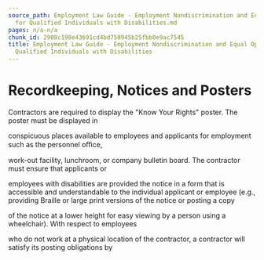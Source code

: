 ```yaml
---
source_path: Employment Law Guide - Employment Nondiscrimination and Equal Opportunity
  for Qualified Individuals with Disabilities.md
pages: n/a-n/a
chunk_id: 2908c198e43691cd4bd758945b25fbb0e9ac7545
title: Employment Law Guide - Employment Nondiscrimination and Equal Opportunity for
  Qualified Individuals with Disabilities
---
```

# Recordkeeping, Notices and Posters

Contractors are required to display the "Know Your Rights" poster. The poster must be displayed in

conspicuous places available to employees and applicants for employment such as the personnel oﬃce,

work-out facility, lunchroom, or company bulletin board. The contractor must ensure that applicants or

employees with disabilities are provided the notice in a form that is accessible and understandable to the individual applicant or employee (e.g., providing Braille or large print versions of the notice or posting a copy

of the notice at a lower height for easy viewing by a person using a wheelchair). With respect to employees

who do not work at a physical location of the contractor, a contractor will satisfy its posting obligations by
